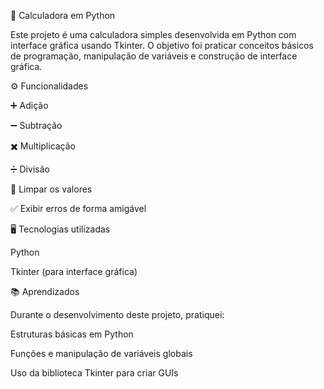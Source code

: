 🧮 Calculadora em Python

Este projeto é uma calculadora simples desenvolvida em Python com interface gráfica usando Tkinter.
O objetivo foi praticar conceitos básicos de programação, manipulação de variáveis e construção de interface gráfica.

⚙️ Funcionalidades

➕ Adição

➖ Subtração

✖️ Multiplicação

➗ Divisão

🧹 Limpar os valores

✅ Exibir erros de forma amigável

🖥️ Tecnologias utilizadas

Python 

Tkinter (para interface gráfica)

📚 Aprendizados

Durante o desenvolvimento deste projeto, pratiquei:

Estruturas básicas em Python

Funções e manipulação de variáveis globais

Uso da biblioteca Tkinter para criar GUIs

